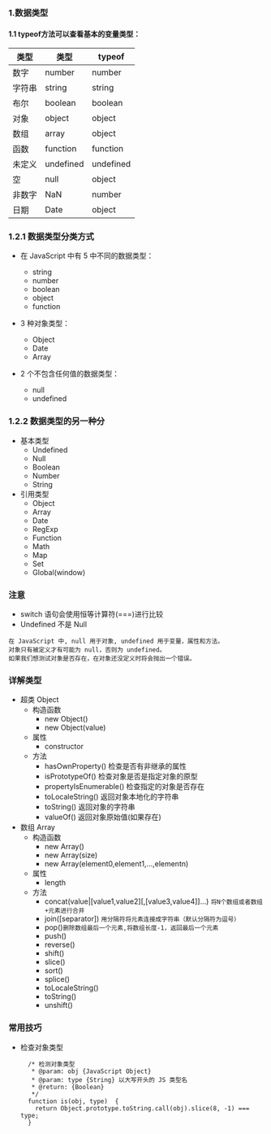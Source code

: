 ### 1.数据类型

#### 1.1 typeof方法可以查看基本的变量类型：

类型 | 类型  | typeof
---|--- |---
数字   | number     | number
字符串 | string     | string
布尔   | boolean    | boolean
对象   | object     | object
数组   | array      | object
函数   | function   | function
未定义 | undefined  | undefined
空     | null       | object
非数字 | NaN        | number
日期   | Date       | object

### 1.2.1 数据类型分类方式
- 在 JavaScript 中有 5 中不同的数据类型：
    - string
    - number
    - boolean
    - object
    - function
- 3 种对象类型：
    - Object
    - Date
    - Array

- 2 个不包含任何值的数据类型：
    - null
    - undefined


### 1.2.2 数据类型的另一种分

- 基本类型
    - Undefined
    - Null 
    - Boolean
    - Number
    - String
- 引用类型
    - Object
    - Array
    - Date
    - RegExp
    - Function
    - Math
    - Map
    - Set
    - Global(window)
### 注意
- switch 语句会使用恒等计算符(===)进行比较
- Undefined 不是 Null
```
在 JavaScript 中, null 用于对象, undefined 用于变量，属性和方法。
对象只有被定义才有可能为 null，否则为 undefined。
如果我们想测试对象是否存在，在对象还没定义时将会抛出一个错误。
```
### 详解类型
- 超类 Object
    - 构造函数
        - new Object()
        - new Object(value)
    - 属性
        - constructor
    - 方法
        - hasOwnProperty()        检查是否有非继承的属性
        - isPrototypeOf()         检查对象是否是指定对象的原型
        - propertyIsEnumerable()  检查指定的对象是否存在
        - toLocaleString()        返回对象本地化的字符串
        - toString()              返回对象的字符串
        - valueOf()               返回对象原始值(如果存在)
- 数组 Array
    - 构造函数
        - new Array()
        - new Array(size)
        - new Array(element0,element1,...,elementn)
    - 属性
        - length
    - 方法
        - concat(value|[value1,value2][,[value3,value4]]...)
           `将N个数组或者数组+元素进行合并`
        - join([separator])
            `用分隔符将元素连接成字符串（默认分隔符为逗号）`
        - pop()`删除数组最后一个元素,将数组长度-1，返回最后一个元素`
        - push()
        - reverse()
        - shift()
        - slice()
        - sort()
        - splice()
        - toLocaleString()
        - toString()
        - unshift()

### 常用技巧

- 检查对象类型

        /* 检测对象类型
         * @param: obj {JavaScript Object}
         * @param: type {String} 以大写开头的 JS 类型名
         * @return: {Boolean}
         */
        function is(obj, type)  {
          return Object.prototype.toString.call(obj).slice(8, -1) === type;
        }
        
   